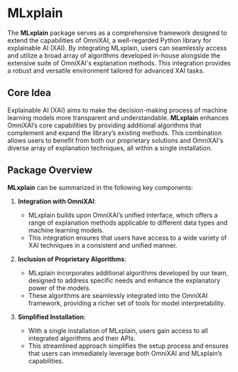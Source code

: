 # MLxplain

The **MLxplain** package serves as a comprehensive framework designed to extend the capabilities of OmniXAI, a well-regarded Python library for explainable AI (XAI). By integrating MLxplain, users can seamlessly access and utilize a broad array of algorithms developed in-house alongside the extensive suite of OmniXAI's explanation methods. This integration provides a robust and versatile environment tailored for advanced XAI tasks.

## Core Idea

Explainable AI (XAI) aims to make the decision-making process of machine learning models more transparent and understandable. **MLxplain** enhances OmniXAI’s core capabilities by providing additional algorithms that complement and expand the library’s existing methods. This combination allows users to benefit from both our proprietary solutions and OmniXAI's diverse array of explanation techniques, all within a single installation.

## Package Overview

**MLxplain** can be summarized in the following key components:

1. **Integration with OmniXAI**:
   - MLxplain builds upon OmniXAI’s unified interface, which offers a range of explanation methods applicable to different data types and machine learning models.
   - This integration ensures that users have access to a wide variety of XAI techniques in a consistent and unified manner.

2. **Inclusion of Proprietary Algorithms**:
   - MLxplain incorporates additional algorithms developed by our team, designed to address specific needs and enhance the explanatory power of the models.
   - These algorithms are seamlessly integrated into the OmniXAI framework, providing a richer set of tools for model interpretability.

3. **Simplified Installation**:
   - With a single installation of MLxplain, users gain access to all integrated algorithms and their APIs.
   - This streamlined approach simplifies the setup process and ensures that users can immediately leverage both OmniXAI and MLxplain’s capabilities.

